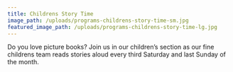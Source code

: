 ```yaml
---
title: Childrens Story Time
image_path: /uploads/programs-childrens-story-time-sm.jpg
featured_image_path: /uploads/programs-childrens-story-time-lg.jpg
---
```



Do you love picture books? Join us in our children’s section as our fine childrens team reads stories aloud every third Saturday and last Sunday of the month.
